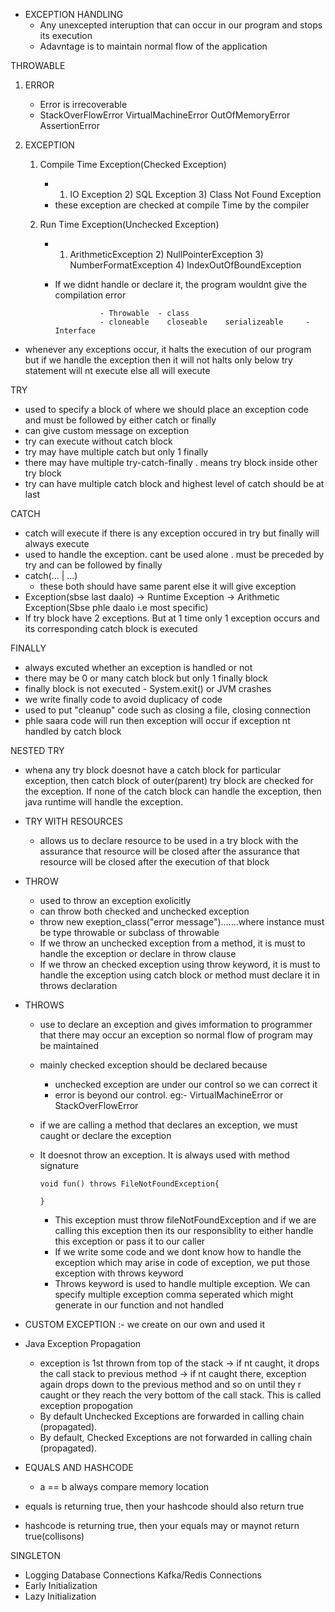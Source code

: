 - EXCEPTION HANDLING
   - Any unexcepted interuption that can occur in our program and stops its execution
   - Adavntage is to maintain normal flow of the application


THROWABLE

1) ERROR
    - Error is irrecoverable
    - StackOverFlowError    VirtualMachineError     OutOfMemoryError    AssertionError

2) EXCEPTION
    1) Compile Time Exception(Checked Exception)
        - 1) IO Exception    2) SQL Exception       3) Class Not Found Exception
        - these exception are checked at compile Time by the compiler

    2) Run Time Exception(Unchecked Exception)
        - 1) ArithmeticException   2) NullPointerException   3) NumberFormatException  4) IndexOutOfBoundException
        - If we didnt handle or declare it, the program wouldnt give the compilation error

                        - Throwable  - class
                        - cloneable    closeable    serializeable     -  Interface

- whenever any exceptions occur, it halts the execution of our program but if we handle the exception then it 
will not halts only below try statement will nt execute else all will execute

TRY
   - used to specify a block of where we should place an exception code and must be followed by either catch or finally
   - can give custom message on exception
   - try can execute without catch block
   - try may have multiple catch but only 1 finally
   - there may have multiple try-catch-finally . means try block inside other try block
   - try can have multiple catch block and highest level of catch should be at last

CATCH
   - catch will execute if there is any exception occured in try but finally will always execute
   - used to handle the exception. cant be used alone . must be preceded by try and can be followed by finally
   - catch(... | ...)
       - these both should have same parent else it will give exception
   - Exception(sbse last daalo) -> Runtime Exception -> Arithmetic Exception(Sbse phle daalo i.e most specific)
   - If try block have 2 exceptions. But at 1 time only 1 exception occurs and its corresponding catch block is executed

FINALLY
   - always excuted whether an exception is handled or not
   - there may be 0 or many catch block but only 1 finally block
   - finally block is not executed - System.exit()    or  JVM crashes
   - we write finally code to avoid duplicacy of code
   - used to put "cleanup" code such as closing a file, closing connection
   - phle saara code will run then exception will occur if exception nt handled by catch block

NESTED TRY
   - whena any try block doesnot have a catch block for particular exception, then catch block of outer(parent) try 
   block are checked for the exception. If none of the catch block can handle the exception, then java runtime will 
   handle the exception.


- TRY WITH RESOURCES
    - allows us to declare resource to be used in a try block with the assurance that resource will be closed after 
    the assurance that resource will be closed after the execution of that block



- THROW
    - used to throw an exception exolicitly
    - can throw both checked and unchecked exception
    - throw new exeption_class("error message").......where instance must be type throwable or subclass of throwable
    - If we throw an unchecked exception from a method, it is must to handle the exception or declare in throw clause
    - If we throw an checked exception using throw keyword, it is must to handle the exception using catch block or method must declare it in throws declaration
    

- THROWS 
  - use to declare an exception and gives imformation to programmer that there may occur an exception so normal flow
  of program may be maintained
  - mainly checked exception should be declared because
      - unchecked exception are under our control so we can correct it
      - error is beyond our control. eg:- VirtualMachineError or StackOverFlowError
  - if we are calling a method that declares an exception, we must caught or declare the exception 
  - It doesnot throw an exception. It is always used with method signature

        void fun() throws FileNotFoundException{

        }

    - This exception must throw fileNotFoundException and if we are calling this exception then its our
    responsiblity to either handle this exception or pass it to our caller
    - If we write some code and we dont know how to handle the exception which may arise in code of exception, we 
    put those exception with throws keyword
    - Throws keyword is used to handle multiple exception. We can specify multiple exception comma seperated which 
  might generate in our function and not handled


- CUSTOM EXCEPTION :- we create on our own and used it


- Java Exception Propagation
     - exception is 1st thrown from top of the stack -> if nt caught, it drops the call stack to previous method
      -> if nt caught there, exception again drops down to the previous method and so on until they r caught or 
       they reach the very bottom of the call stack. This is called exception propogation
     - By default Unchecked Exceptions are forwarded in calling chain (propagated).
     - By default, Checked Exceptions are not forwarded in calling chain (propagated).


- EQUALS AND HASHCODE
    - a == b always compare memory location

- equals is returning true, then your hashcode should also return true
- hashcode is returning true, then your equals may or maynot return true(collisons)


SINGLETON 
  - Logging        Database Connections     Kafka/Redis Connections
  - Early Initialization
  - Lazy Initialization 